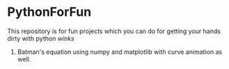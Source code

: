 # PythonForFun
 This repository is for fun projects which you can do for getting your hands dirty with python *winks*
 1. Batman's equation using numpy and matplotlib with curve animation as well.
